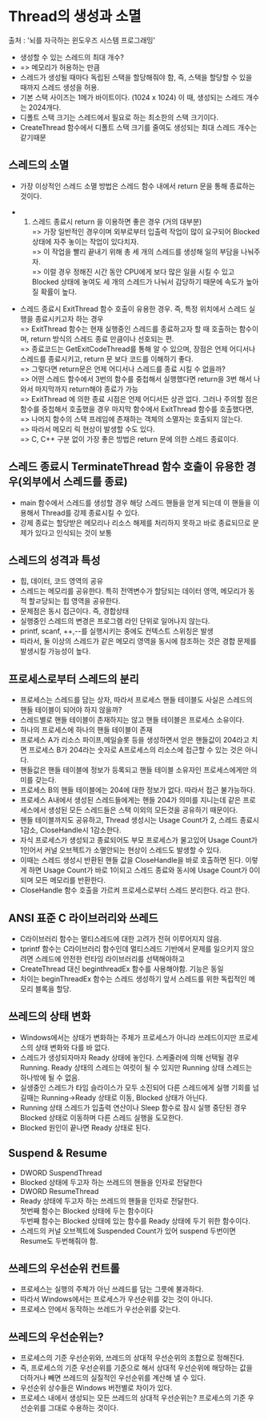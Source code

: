 # Thread의 생성과 소멸

출처 : '뇌를 자극하는 윈도우즈 시스템 프로그래밍' 

* 생성할 수 있는 스레드의 최대 개수?   
* => 메모리가 허용하는 만큼   
* 스레드가 생성될 때마다 독립된 스택을 할당해줘야 함, 즉, 스택을 할당할 수 있을 때까지 스레드 생성을 허용.   
* 기본 스택 사이즈는 1메가 바이트이다. (1024 x 1024) 이 때, 생성되는 스레드 개수는 2024개다.   
* 디폴트 스택 크기는 스레드에서 필요로 하는 최소한의 스택 크기이다.   
* CreateThread 함수에서 디폴트 스택 크기를 줄여도 생성되는 최대 스레드 개수는 같기때문    

## 스레드의 소멸
* 가장 이상적인 스레드 소멸 방법은 스레드 함수 내에서 return 문을 통해 종료하는 것이다.   
* 1. 스레드 종료시 return 을 이용하면 좋은 경우 (거의 대부분)   
=> 가장 일반적인 경우이며 외부로부터 입출력 작업이 많이 요구되어 Blocked 상태에 자주 놓이는 작업이 있다치자.   
=> 이 작업을 빨리 끝내기 위해 총 세 개의 스레드를 생성해 일의 부담을 나눠주자.   
=> 이럴 경우 정해진 시간 동안 CPU에게 보다 많은 일을 시킬 수 있고 Blocked 상태에 놓여도 세 개의 스레드가 나눠서 감당하기 때문에 속도가 높아질 확률이 높다.

* 스레드 종료시 ExitThread 함수 호출이 유용한 경우. 즉, 특정 위치에서 스레드 실행을 종료시키고자 하는 경우   
=> ExitThread 함수는 현재 실행중인 스레드를 종료하고자 할 때 호출하는 함수이며, return 방식의 스레드 종료 만큼이나 선호되는 편.   
=> 종료코드는 GetExitCodeThread를 통해 알 수 있으며, 장점은 언제 어디서나 스레드를 종료시키고, return 문 보다 코드를 이해하기 좋다.   
=> 그렇다면 return문은 언제 어디서나 스레드를 종료 시킬 수 없을까?    
=> 어떤 스레드 함수에서 3번의 함수를 중첩해서 실행했다면 return을 3번 해서 나와서 마지막까지 return해야 종료가 가능   
=> ExitThread 에 의한 종료 시점은 언제 어디서든 상관 없다. 그러나 주의할 점은 함수를 중첩해서 호출했을 경우 마지막 함수에서 ExitThread 함수를 호출했다면,   
=> 나머지 함수의 스택 프레임에 존재하는 객체의 소멸자는 호출되지 않는다.   
=> 따라서 메모리 릭 현상이 발생할 수도 있다.   
=> C, C++ 구분 없이 가장 좋은 방법은 return 문에 의한 스레드 종료이다.   

## 스레드 종료시 TerminateThread 함수 호출이 유용한 경우(외부에서 스레드를 종료)
* main 함수에서 스레드를 생성할 경우 해당 스레드  핸들을 얻게 되는데 이 핸들을 이용해서 Thread를 강제 종료시킬 수 있다.   
* 강제 종료는 할당받은 메모리나 리소스 해제를 처리하지 못하고 바로 종료되므로 문제가 있다고 인식되는 것이 보통   

## 스레드의 성격과 특성
* 힙, 데이터, 코드 영역의 공유   
* 스레드는 메모리를 공유한다. 특히 전역변수가 할당되는 데이터 영역, 메모리가 동적 할ㄹ당되는 힙 영역을 공유한다.   
* 문제점은 동시 접근이다. 즉, 경합상태   
* 실행중인 스레드의 변경은 프로그램 라인 단위로 일어나지 않는다.   
* printf, scanf, ++,--를 실행시키는 중에도 컨텍스트 스위칭은 발생   
* 따라서, 둘 이상의 스레드가 같은 메모리 영역을 동시에 참조하는 것은 경합 문제를 발생시킬 가능성이 높다.    

## 프로세스로부터 스레드의 분리
* 프로세스는 스레드를 담는 상자, 따라서 프로세스 핸들 테이블도 사실은 스레드의 핸들 테이블이 되어야 하지 않을까?   
* 스레드별로 핸들 테이블이 존재하지는 않고 핸들 테이블은 프로세스 소유이다.   
* 하나의 프로세스에 하나의 핸들 테이블이 존재   
* 프로세스 A가 리소스 파이프,메일슬롯 등을 생성하면서 얻은 핸들값이 204라고 치면 프로세스 B가 204라는 숫자로 A프로세스의 리소스에 접근할 수 있는 것은 아니다.   
* 핸들값은 핸들 테이블에 정보가 등록되고 핸들 테이블 소유자인 프로세스에게만 의미를 갖는다.   
* 프로세스 B의 핸들 테이블에는 204에 대한 정보가 없다. 따라서 접근 불가능하다.   
* 프로세스 A내에서 생성된 스레드들에게는 핸들 204가 의미를 지니는데 같은 프로세스에서 생성된 모든 스레드들은 스택 이외의 모든것을 공유하기 때문이다.   
* 핸들 테이블까지도 공유하고, Thread 생성시는 Usage Count가 2, 스레드 종료시 1감소, CloseHandle시 1감소한다.   
* 자식 프로세스가 생성되고 종료되어도 부모 프로세스가 물고있어 Usage Count가 1인어서 커널 오브젝트가 소멸안되는 현상이 스레드도 발생할 수 있다.   
* 이때는 스레드 생성시 반환된 핸들 값을 CloseHandle을 바로 호출하면 된다. 이렇게 하면 Usage Count가 바로 1이되고 스레드 종료와 동시에 Usage Count가 0이 되며 모든 메모리를 반환한다.   
* CloseHandle 함수 호출을 가르켜 프로세스로부터 스레드 분리한다. 라고 한다.   

## ANSI 표준 C 라이브러리와 쓰레드
* C라이브러리 함수는 멀티스레드에 대한 고려가 전혀 이루어지지 않음.    
* tprintf 함수는 C라이브러리 함수인데 멀티스레드 기반에서 문제를 일으키지 않으려면 스레드에 안전한 런타임 라이브러리를 선택해야하고   
* CreateThread 대신 beginthreadEx 함수를 사용해야함. 기능은 동일      
* 차이는 beginThreadEx 함수는 스레드 생성하기 앞서 스레드를 위한 독립적인 메모리 블록을 할당.    


## 쓰레드의 상태 변화
* Windows에서는 상태가 변화하는 주체가 프로세스가 아니라 쓰레드이지만 프로세스의 상태 변화와 다를 바 없다.   
* 스레드가 생성되자마자 Ready 상태에 놓인다. 스케줄러에 의해 선택될 경우 Running. Ready 상태의 스레드는 여럿이 될 수 있지만 Running 상태 스레드는 하나밖에 될 수 없음.  
* 실생중인 스레드가 타임 슬라이스가 모두 소진되어 다른 스레드에게 실행 기회를 넘길때는 Running->Ready 상태로 이동, Blocked 상태가 아닌다.      
* Running 상태 스레드가 입출력 연산이나 Sleep 함수로 잠시 실행 중단된 경우 Blocked 상태로 이동하며 다른 스레드 실행을 도모한다.   
* Blocked 원인이 끝나면 Ready 상태로 된다.   
 
## Suspend & Resume

* DWORD SuspendThread    
* Blocked 상태에 두고자 하는 쓰레드의 핸들을 인자로 전달한다   
* DWORD ResumeThread     
* Ready 상태에 두고자 하는 쓰레드의 핸들을 인자로 전달한다.   
첫번째 함수는 Blocked 상태에 두는 함수이다   
두번째 함수는 Blocked 상태에 있는 함수를 Ready 상태에 두기 위한 함수이다.   
* 스레드의 커널 오브젝트에 Suspended Count가 있어 suspend 두번이면 Resume도 두번해줘야 함.   

 ## 쓰레드의 우선순위 컨트롤
* 프로세스는 실행의 주체가 아닌 쓰레드를 담는 그릇에 불과하다.   
* 따라서 Windows에서는 프로세스가 우선순위를 갖는 것이 아니다.   
* 프로세스 안에서 동작하는 쓰레드가 우선순위를 갖는다.   
 
## 쓰레드의 우선순위는?
* 프로세스의 기준 우선순위와, 쓰레드의 상대적 우선순위의 조합으로 정해진다.   
* 즉, 프로세스의 기준 우선순위를 기준으로 해서 상대적 우선순위에 해당하는 값을 더하거나 빼면 쓰레드의 실질적인 우선순위를 계산해 낼 수 있다.   
* 우선순위 상수들은 Windows 버전별로 차이가 있다.    
* 프로세스 내에서 생성되는 모든 쓰레드의 상대적 우선순위는? 프로세스의 기준 우선순위를 그대로 수용하는 것이다.   




